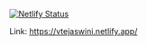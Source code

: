 
[![Netlify Status](https://api.netlify.com/api/v1/badges/59e214e4-9b0c-442f-bc9a-4739c27ea65e/deploy-status)](https://app.netlify.com/sites/vtejaswini/deploys)

Link: https://vtejaswini.netlify.app/
